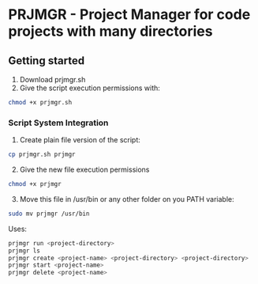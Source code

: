 # PRJMGR - Project Manager for code projects with many directories

## Getting started

1. Download prjmgr.sh
1. Give the script execution permissions with:

```bash
chmod +x prjmgr.sh
```

### Script System Integration

1. Create plain file version of the script:

```bash
cp prjmgr.sh prjmgr
```

2. Give the new file execution permissions

```bash
chmod +x prjmgr
```

3. Move this file in /usr/bin or any other folder on you PATH variable:

```bash
sudo mv prjmgr /usr/bin
```

Uses:

```bash
prjmgr run <project-directory>
prjmgr ls
prjmgr create <project-name> <project-directory> <project-directory>
prjmgr start <project-name>
prjmgr delete <project-name>
```
